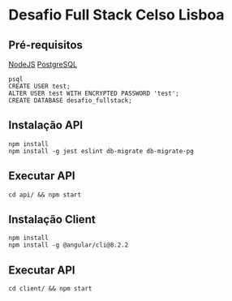 # Desafio Full Stack Celso Lisboa

## Pré-requisitos

[NodeJS](https://nodejs.org/en/)
[PostgreSQL](https://www.postgresql.org/)

```shellscript
psql
CREATE USER test;
ALTER USER test WITH ENCRYPTED PASSWORD 'test';
CREATE DATABASE desafio_fullstack;
```

## Instalação API

```shellscript
npm install
npm install -g jest eslint db-migrate db-migrate-pg
```

## Executar API

`cd api/ && npm start`

## Instalação Client

```shellscript
npm install
npm install -g @angular/cli@8.2.2
```

## Executar API

`cd client/ && npm start`

